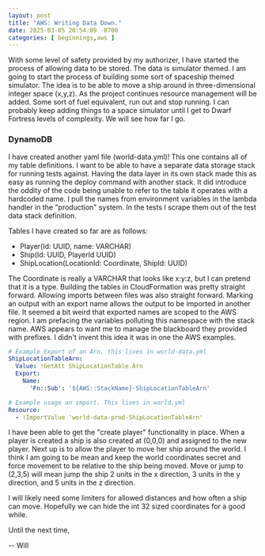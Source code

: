 ```yaml
---
layout: post
title: "AWS: Writing Data Down."
date: 2025-03-05 20:54:09 -0700
categories: [ beginnings,aws ]
---
```


With some level of safety provided by my authorizer, I have started the process of allowing data to be stored. The data
is simulator themed. I am going to start the process of building some sort of spaceship themed simulator.
The idea is to be able to move a ship around in three-dimensional integer space (x,y,z). As the project
continues resource management will be added. Some sort of fuel equivalent, run out and stop running.
I can probably keep adding things to a space simulator until I get to Dwarf Fortress levels of complexity.
We will see how far I go.

### DynamoDB

I have created another yaml file (world-data.yml)! This one contains all of my table definitions. I want to be able to
have a separate
data storage stack for running tests against. Having the data layer in its own stack made this as easy as running the
deploy command with another stack. It did introduce the oddity of the code being unable to refer to the table it
operates with a hardcoded name. I pull the names from environment variables in the
lambda handler in the "production" system. In the tests I scrape them out of the test data stack definition.

Tables I have created so far are as follows:

* Player(Id: UUID, name: VARCHAR)
* Ship(Id: UUID, PlayerId UUID)
* ShipLocation(LocationId: Coordinate, ShipId: UUID)

The Coordinate is really a VARCHAR that looks like x:y:z, but I can pretend that it is a type. Building the tables in
CloudFormation was pretty straight forward. Allowing imports between files was also straight forward. Marking an
output with an export name allows the output to be imported in another file. It seemed a bit weird that exported names
are scoped to the AWS region. I am prefacing the variables polluting this namespace with the stack name.
AWS appears to want me to manage the blackboard they provided with prefixes. I didn't invent this idea it was in one the
AWS
examples.

```yaml
# Example Export of an Arn. this lives in world-data.yml
ShipLocationTableArn:
  Value: !GetAtt ShipLocationTable.Arn
  Export:
    Name:
      'Fn::Sub': '${AWS::StackName}-ShipLocationTableArn'
```

```yaml
# Example usage an import. This lives in world.yml 
Resource:
  - !ImportValue 'world-data-prod-ShipLocationTableArn'
```

I have been able to get the "create player" functionality in place.
When a player is created a ship is also created at (0,0,0) and assigned to the new player.
Next up is to allow the player to move her ship around the world. I think I am going to be mean and
keep the world coordinates secret and force movement to be relative to the ship being moved. Move or jump to (2,3,5)
will mean jump the ship 2 units in the x direction, 3 units in the y direction, and 5 units in the z direction.

I will likely need some limiters for allowed distances and how often a ship can move. Hopefully we can hide the int 32
sized coordinates for a good while. 

Until the next time, 

-- Will